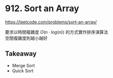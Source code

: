 # 912. Sort an Array

<https://leetcode.com/problems/sort-an-array/>

要求以時間複雜度 $O(n \cdot log(n))$ 的方式實作排序演算法  
空間複雜度則越小越好

## Takeaway

- Merge Sort
- Quick Sort
